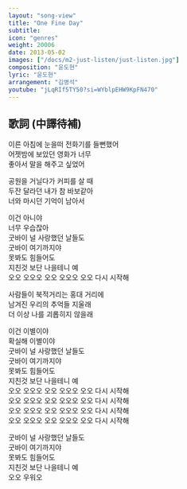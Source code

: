 ```yaml
---
layout: "song-view"
title: "One Fine Day"
subtitle:
icon: "genres"
weight: 20006
date: 2013-05-02
images: ["/docs/m2-just-listen/just-listen.jpg"]
composition: "윤도현"
lyric: "윤도현"
arrangement: "김병석"
youtube: "jLqRIf5TY50?si=WYblpEHW9KpFN470"
---
```


## 歌詞 (中譯待補)

이른 아침에 눈을떠 전화기를 들뻔했어  
어젯밤에 보았던 영화가 너무  
좋아서 말을 해주고 싶었어  

공원을 거닐다가 커피를 살 때  
두잔 달라던 내가 참 바보같아  
너와 마시던 기억이 남아서  

이건 아니야  
너무 우습잖아  
굿바이 널 사랑했던 날들도  
굿바이 여기까지야  
못봐도 힘들어도  
지친것 보단 나을테니 예  
오오 오오오 오오 오오오 오오 다시 시작해  

사람들이 북적거리는 홍대 거리에  
남겨진 우리의 추억들 지울래  
더 이상 나를 괴롭히지 않을래  

이건 이별이야  
확실해 이별이야  
굿바이 널 사랑했던 날들도  
굿바이 여기까지야  
못봐도 힘들어도  
지친것 보단 나을테니 예  
오오 오오오 오오 오오오 오오 다시 시작해  
오오 오오오 오오 오오오 오오 다시 시작해  
오오 오오오 오오 오오오 오오 다시 시작해  
오오 오오오 오오 오오오 오오 다시 시작해  

굿바이 널 사랑했던 날들도  
굿바이 여기까지야  
못봐도 힘들어도  
지친것 보단 나을테니 예  
오오 우워오  
